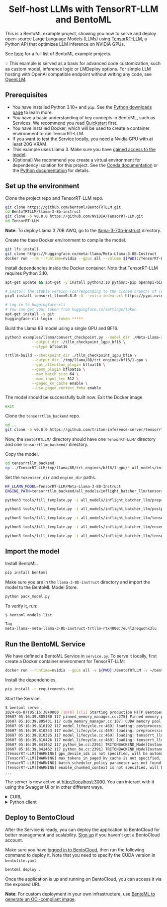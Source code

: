 <div align="center">
    <h1 align="center">Self-host LLMs with TensorRT-LLM and BentoML</h1>
</div>

This is a BentoML example project, showing you how to serve and deploy open-source Large Language Models (LLMs) using [TensorRT-LLM](https://github.com/NVIDIA/TensorRT-LLM), a Python API that optimizes LLM inference on NVIDIA GPUs.

See [here](https://github.com/bentoml/BentoML/tree/main/examples) for a full list of BentoML example projects.

💡 This example is served as a basis for advanced code customization, such as custom model, inference logic or LMDeploy options. For simple LLM hosting with OpenAI compatible endpoint without writing any code, see [OpenLLM](https://github.com/bentoml/OpenLLM).

## Prerequisites

- You have installed Python 3.10+ and `pip`. See the [Python downloads page](https://www.python.org/downloads/) to learn more.
- You have a basic understanding of key concepts in BentoML, such as Services. We recommend you read [Quickstart](https://docs.bentoml.com/en/1.2/get-started/quickstart.html) first.
- You have installed Docker, which will be used to create a container environment to run TensorRT-LLM.
- If you want to test the Service locally, you need a Nvidia GPU with at least 20G VRAM.
- This example uses Llama 3. Make sure you have [gained access to the model](https://huggingface.co/meta-llama/Meta-Llama-3-8B-Instruct).
- (Optional) We recommend you create a virtual environment for dependency isolation for this project. See the [Conda documentation](https://conda.io/projects/conda/en/latest/user-guide/tasks/manage-environments.html) or the [Python documentation](https://docs.python.org/3/library/venv.html) for details.

## Set up the environment

Clone the project repo and TensorRT-LLM repo.

```bash
git clone https://github.com/bentoml/BentoTRTLLM.git
cd BentoTRTLLM/llama-3-8b-instruct
git clone -b v0.8.0 https://github.com/NVIDIA/TensorRT-LLM.git
cd TensorRT-LLM
```

**Note**: To deploy Llama 3 70B AWQ, go to the [llama-3-70b-instruct](./llama-3-70b-instruct/) directory.

Create the base Docker environment to compile the model.

```bash
git lfs install
git clone https://huggingface.co/meta-llama/Meta-Llama-3-8B-Instruct
docker run --rm --runtime=nvidia --gpus all --volume ${PWD}:/TensorRT-LLM --entrypoint /bin/bash -it --workdir /TensorRT-LLM nvidia/cuda:12.1.0-devel-ubuntu22.04
```

Install dependencies inside the Docker container. Note that TensorRT-LLM requires Python 3.10.

```bash
apt-get update && apt-get -y install python3.10 python3-pip openmpi-bin libopenmpi-dev

# Install the stable version (corresponding to the cloned branch) of TensorRT-LLM.
pip3 install tensorrt_llm==0.8.0 -U --extra-index-url https://pypi.nvidia.com

# Log in to huggingface-cli
# You can get your token from huggingface.co/settings/token
apt-get install -y git
huggingface-cli login --token *****
```

Build the Llama 8B model using a single GPU and BF16.

```bash
python3 examples/llama/convert_checkpoint.py --model_dir ./Meta-Llama-3-8B-Instruct \
            --output_dir ./tllm_checkpoint_1gpu_bf16 \
            --dtype bfloat16

trtllm-build --checkpoint_dir ./tllm_checkpoint_1gpu_bf16 \
            --output_dir ./tmp/llama/8B/trt_engines/bf16/1-gpu \
            --gpt_attention_plugin bfloat16 \
            --gemm_plugin bfloat16 \
            --max_batch_size 64 \
            --max_input_len 512 \
            --paged_kv_cache enable \
            --use_paged_context_fmha enable
```

The model should be successfully built now. Exit the Docker image.

```bash
exit
```

Clone the `tensorrtllm_backend` repo.

```bash
cd ..
git clone -b v0.8.0 https://github.com/triton-inference-server/tensorrtllm_backend.git
```

Now, the `BentoTRTLLM/` directory should have one `TenosrRT-LLM/` directory and one `tensorrtllm_backend/` directory.

Copy the model.

```bash
cd tensorrtllm_backend
cp ../TensorRT-LLM/tmp/llama/8B/trt_engines/bf16/1-gpu/* all_models/inflight_batcher_llm/tensorrt_llm/1/
```

Set the `tokenizer_dir` and `engine_dir` paths.

```bash
HF_LLAMA_MODEL=TensorRT-LLM/Meta-Llama-3-8B-Instruct
ENGINE_PATH=tensorrtllm_backend/all_models/inflight_batcher_llm/tensorrt_llm/1

python3 tools/fill_template.py -i all_models/inflight_batcher_llm/preprocessing/config.pbtxt tokenizer_dir:${HF_LLAMA_MODEL},tokenizer_type:auto,triton_max_batch_size:64,preprocessing_instance_count:1

python3 tools/fill_template.py -i all_models/inflight_batcher_llm/postprocessing/config.pbtxt tokenizer_dir:${HF_LLAMA_MODEL},tokenizer_type:auto,triton_max_batch_size:64,postprocessing_instance_count:1

python3 tools/fill_template.py -i all_models/inflight_batcher_llm/tensorrt_llm_bls/config.pbtxt triton_max_batch_size:64,decoupled_mode:True,bls_instance_count:1,accumulate_tokens:False

python3 tools/fill_template.py -i all_models/inflight_batcher_llm/ensemble/config.pbtxt triton_max_batch_size:64

python3 tools/fill_template.py -i all_models/inflight_batcher_llm/tensorrt_llm/config.pbtxt triton_max_batch_size:64,decoupled_mode:True,max_beam_width:1,engine_dir:${ENGINE_PATH},max_tokens_in_paged_kv_cache:,max_attention_window_size:2560,kv_cache_free_gpu_mem_fraction:0.95,exclude_input_in_output:True,enable_kv_cache_reuse:True,batching_strategy:inflight_fused_batching,max_queue_delay_microseconds:0
```

## Import the model

Install BentoML.

```bash
pip install bentoml
```

Make sure you are in the `llama-3-8b-instruct` directory and import the model to the BentoML Model Store.

```bash
python pack_model.py
```

To verify it, run:

```bash
$ bentoml models list

Tag                                                                           Size       Creation Time
meta-llama--meta-llama-3-8b-instruct-trtllm-rtx4000:7eu4l2reqwohx3lu          45.80 GiB  2024-06-07 04:25:30
```

## Run the BentoML Service

We have defined a BentoML Service in `service.py`. To serve it locally, first create a Docker container environment for TensorRT-LLM:

```bash
docker run --runtime=nvidia --gpus all -v ${PWD}:/BentoTRTLLM -v ~/bentoml:/root/bentoml -p 3000:3000 --entrypoint /bin/bash -it --workdir /BentoTRTLLM nvcr.io/nvidia/tritonserver:24.03-trtllm-python-py3
```

Install the dependencies.

```bash
pip install -r requirements.txt
```

Start the Service.

```bash
$ bentoml serve .
2024-06-07T05:16:38+0000 [INFO] [cli] Starting production HTTP BentoServer from "service:TRTLLM" listening on http://localhost:3000 (Press CTRL+C to quit)
I0607 05:16:39.805180 117 pinned_memory_manager.cc:275] Pinned memory pool is created at '0x7f7c64000000' with size 268435456
I0607 05:16:39.805431 117 cuda_memory_manager.cc:107] CUDA memory pool is created on device 0 with size 67108864
I0607 05:16:39.810192 117 model_lifecycle.cc:469] loading: postprocessing:1
I0607 05:16:39.810243 117 model_lifecycle.cc:469] loading: preprocessing:1
I0607 05:16:39.810385 117 model_lifecycle.cc:469] loading: tensorrt_llm:1
I0607 05:16:39.810426 117 model_lifecycle.cc:469] loading: tensorrt_llm_bls:1
I0607 05:16:39.841462 117 python_be.cc:2391] TRITONBACKEND_ModelInstanceInitialize: postprocessing_0_0 (CPU device 0)
I0607 05:16:39.841462 117 python_be.cc:2391] TRITONBACKEND_ModelInstanceInitialize: preprocessing_0_0 (CPU device 0)
[TensorRT-LLM][WARNING] gpu_device_ids is not specified, will be automatically set
[TensorRT-LLM][WARNING] max_tokens_in_paged_kv_cache is not specified, will use default value
[TensorRT-LLM][WARNING] batch_scheduler_policy parameter was not found or is invalid (must be max_utilization or guaranteed_no_evict)
[TensorRT-LLM][WARNING] enable_chunked_context is not specified, will be set to false.
...
```

The server is now active at [http://localhost:3000](http://localhost:3000/). You can interact with it using the Swagger UI or in other different ways.

<details>

<summary>CURL</summary>

```bash
curl -X 'POST' \
  'http://localhost:3000/generate' \
  -H 'accept: text/event-stream' \
  -H 'Content-Type: application/json' \
  -d '{
  "prompt": "Explain superconductors like I'\''m five years old",
  "max_tokens": 1024
}'
```

</details>

<details>

<summary>Python client</summary>

```python
import bentoml

with bentoml.SyncHTTPClient("http://localhost:3000") as client:
    response_generator = client.generate(
        prompt="Explain superconductors like I'm five years old",
        max_tokens=1024
    )
    for response in response_generator:
        print(response, end='')
```

</details>

## Deploy to BentoCloud

After the Service is ready, you can deploy the application to BentoCloud for better management and scalability. [Sign up](https://www.bentoml.com/) if you haven't got a BentoCloud account.

Make sure you have [logged in to BentoCloud](https://docs.bentoml.com/en/latest/bentocloud/how-tos/manage-access-token.html), then run the following command to deploy it. Note that you need to specify the CUDA version in `bentofile.yaml`.

```bash
bentoml deploy .
```

Once the application is up and running on BentoCloud, you can access it via the exposed URL.

**Note**: For custom deployment in your own infrastructure, use [BentoML to generate an OCI-compliant image](https://docs.bentoml.com/en/latest/guides/containerization.html).
